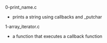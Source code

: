 0-print_name.c
* prints a string using callbacks and _putchar

1-array_iterator.c
* a function that executes a callback function


